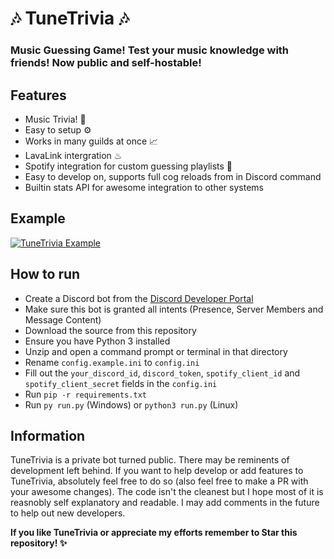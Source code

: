 # 🎶 TuneTrivia 🎶

### Music Guessing Game! Test your music knowledge with friends! Now public and self-hostable!

## Features
- Music Trivia! 🎼
- Easy to setup ⚙
- Works in many guilds at once 📈
- LavaLink intergration ♨
- Spotify integration for custom guessing playlists 🧩
- Easy to develop on, supports full cog reloads from in Discord command
- Builtin stats API for awesome integration to other systems

## Example
[![TuneTrivia Example](https://img.youtube.com/vi/_WTGbpRpnr4/0.jpg)](https://www.youtube.com/watch?v=_WTGbpRpnr4)

## How to run
- Create a Discord bot from the [Discord Developer Portal](https://discord.com/developers/applications/)
- Make sure this bot is granted all intents (Presence, Server Members and Message Content)
- Download the source from this repository
- Ensure you have Python 3 installed
- Unzip and open a command prompt or terminal in that directory
- Rename `config.example.ini` to `config.ini`
- Fill out the `your_discord_id`, `discord_token`, `spotify_client_id` and `spotify_client_secret` fields in the `config.ini`
- Run `pip -r requirements.txt`
- Run `py run.py` (Windows) or `python3 run.py` (Linux)

## Information
TuneTrivia is a private bot turned public. There may be reminents of development left behind.
If you want to help develop or add features to TuneTrivia, absolutely feel free to do so (also feel free to make a PR with your awesome changes).
The code isn't the cleanest but I hope most of it is reasnobly self explanatory and readable. I may add comments in the future to help out new developers.

**If you like TuneTrivia or appreciate my efforts remember to Star this repository! ✨**
